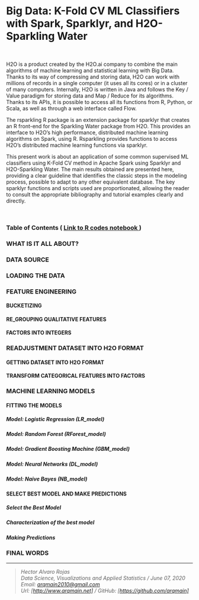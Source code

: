 # Big Data: K-Fold CV ML Classifiers with Spark, Sparklyr, and H2O-Sparkling Water

<br>

H2O is a product created by the H2O.ai company to combine the main algorithms of machine learning and statistical learning with Big Data. Thanks to its way of compressing and storing data, H2O can work with millions of records in a single computer (it uses all its cores) or in a cluster of many computers. Internally, H2O is written in Java and follows the Key / Value paradigm for storing data and Map / Reduce for its algorithms. Thanks to its APIs, it is possible to access all its functions from R, Python, or Scala, as well as through a web interface called Flow.

The rsparkling R package is an extension package for sparklyr that creates an R front-end for the Sparkling Water package from H2O. This provides an interface to H2O’s high performance, distributed machine learning algorithms on Spark, using R. Rsparkling provides functions to access H2O’s distributed machine learning functions via sparklyr.

This present work is about an application of some common supervised ML classifiers using K-Fold CV method in Apache Spark using Sparklyr and H2O-Sparkling Water. The main results obtained are presented here, providing a clear guideline that identifies the classic steps in the modeling process, possible to adapt to any other equivalent database. The key sparklyr functions and scripts used are proportionated, allowing the reader to consult the appropriate bibliography and tutorial examples clearly and directly.

<br>

### Table of Contents   (  [  Link to R codes notebook ]( https://www.arqmain.net/Researches/Researchs/BigData/Sparklyr_Sparkling_Water_H2O/H2O-SWater_CValidation/H2O-SWater_KFold/KFold_CV_MLClassifiers_Sparklyr_H2O.html))

### WHAT IS IT ALL ABOUT?
### DATA SOURCE
### LOADING THE DATA
### FEATURE ENGINEERING
#### BUCKETIZING
#### RE_GROUPING QUALITATIVE FEATURES
#### FACTORS INTO INTEGERS

### READJUSTMENT DATASET INTO H2O FORMAT
#### GETTING DATASET INTO H2O FORMAT
#### TRANSFORM CATEGORICAL FEATURES INTO FACTORS

### MACHINE LEARNING MODELS
#### FITTING THE MODELS
##### Model: Logistic Regression (LR_model)
##### Model: Random Forest (RForest_model)
##### Model: Gradient Boosting Machine (GBM_model)
##### Model: Neural Networks (DL_model)
##### Model: Naive Bayes (NB_model)
#### SELECT BEST MODEL AND MAKE PREDICTIONS
##### Select the Best Model
##### Characterization of the best model
##### Making Predictions

### FINAL WORDS


<hr>

><i>Hector Alvaro Rojas<br>
>Data Science, Visualizations and Applied Statistics / June 07, 2020<br>
>Email: <arqmain2010@gmail.com> <br>
>Url: [http://www.arqmain.net]   /   GitHub: [https://github.com/arqmain]</i>
